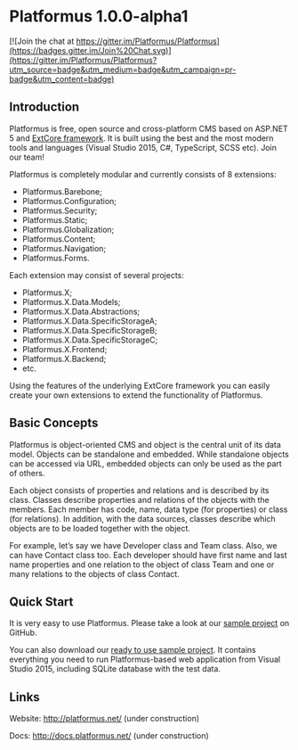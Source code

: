 ﻿# Platformus 1.0.0-alpha1

[![Join the chat at https://gitter.im/Platformus/Platformus](https://badges.gitter.im/Join%20Chat.svg)](https://gitter.im/Platformus/Platformus?utm_source=badge&utm_medium=badge&utm_campaign=pr-badge&utm_content=badge)

## Introduction

Platformus is free, open source and cross-platform CMS based on ASP.NET 5 and
[ExtCore framework](https://github.com/ExtCore/ExtCore). It is built using the best and the most
modern tools and languages (Visual Studio 2015, C#, TypeScript, SCSS etc). Join our team!

Platformus is completely modular and currently consists of 8 extensions:

* Platformus.Barebone;
* Platformus.Configuration;
* Platformus.Security;
* Platformus.Static;
* Platformus.Globalization;
* Platformus.Content;
* Platformus.Navigation;
* Platformus.Forms.

Each extension may consist of several projects:

* Platformus.X;
* Platformus.X.Data.Models;
* Platformus.X.Data.Abstractions;
* Platformus.X.Data.SpecificStorageA;
* Platformus.X.Data.SpecificStorageB;
* Platformus.X.Data.SpecificStorageC;
* Platformus.X.Frontend;
* Platformus.X.Backend;
* etc.

Using the features of the underlying ExtCore framework you can easily create your own extensions
to extend the functionality of Platformus.

## Basic Concepts

Platformus is object-oriented CMS and object is the central unit of its data model. Objects can be
standalone and embedded. While standalone objects can be accessed via URL, embedded objects can only be
used as the part of others.

Each object consists of properties and relations and is described by its class. Classes describe properties and
relations of the objects with the members. Each member has code, name, data type (for properties) or class (for
relations). In addition, with the data sources, classes describe which objects are to be loaded together with
the object.

For example, let’s say we have Developer class and Team class. Also, we can have Contact class too. Each
developer should have first name and last name properties and one relation to the object of class Team and one
or many relations to the objects of class Contact.

## Quick Start

It is very easy to use Platformus. Please take a look at our
[sample project](https://github.com/Platformus/Platformus-Sample) on GitHub.

You can also download our [ready to use sample project](http://platformus.net/files/Platformus-Sample-1.0.0-alpha1.zip).
It contains everything you need to run Platformus-based web application from Visual Studio 2015, including SQLite
database with the test data.

## Links

Website: http://platformus.net/ (under construction)

Docs: http://docs.platformus.net/ (under construction)